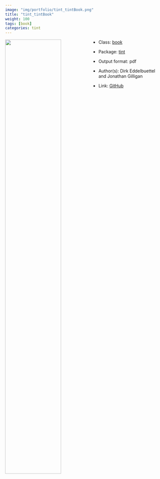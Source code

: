 ```yaml
---
image: "img/portfolio/tint_tintBook.png"
title: "tint_tintBook"
weight: 100
tags: [book]
categories: tint
---
```




<!--more-->

<a href="../../img/portfolio/tint_tintBook.png"><img class = "jf-image-shadow" src="../../img/portfolio/tint_tintBook.png" style="display: block; margin: auto;" width="60%"  align="left"></a>

- Class: [book](../../tags/book)
- Package: [tint](tint)
- Output format: pdf

- Author(s): Dirk Eddelbuettel and Jonathan Gilligan
- Link: [GitHub](https://github.com/eddelbuettel/tint)


